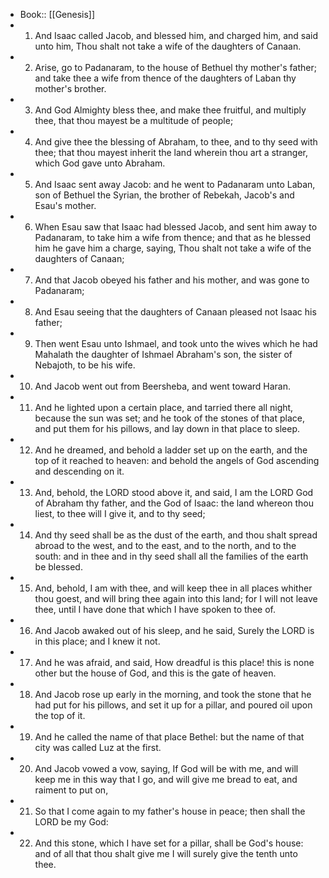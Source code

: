 - Book:: [[Genesis]]
- 1. And Isaac called Jacob, and blessed him, and charged him, and said unto him, Thou shalt not take a wife of the daughters of Canaan.
- 2. Arise, go to Padanaram, to the house of Bethuel thy mother's father; and take thee a wife from thence of the daughters of Laban thy mother's brother.
- 3. And God Almighty bless thee, and make thee fruitful, and multiply thee, that thou mayest be a multitude of people;
- 4. And give thee the blessing of Abraham, to thee, and to thy seed with thee; that thou mayest inherit the land wherein thou art a stranger, which God gave unto Abraham.
- 5. And Isaac sent away Jacob: and he went to Padanaram unto Laban, son of Bethuel the Syrian, the brother of Rebekah, Jacob's and Esau's mother.
- 6. When Esau saw that Isaac had blessed Jacob, and sent him away to Padanaram, to take him a wife from thence; and that as he blessed him he gave him a charge, saying, Thou shalt not take a wife of the daughters of Canaan;
- 7. And that Jacob obeyed his father and his mother, and was gone to Padanaram;
- 8. And Esau seeing that the daughters of Canaan pleased not Isaac his father;
- 9. Then went Esau unto Ishmael, and took unto the wives which he had Mahalath the daughter of Ishmael Abraham's son, the sister of Nebajoth, to be his wife.
- 10. And Jacob went out from Beersheba, and went toward Haran.
- 11. And he lighted upon a certain place, and tarried there all night, because the sun was set; and he took of the stones of that place, and put them for his pillows, and lay down in that place to sleep.
- 12. And he dreamed, and behold a ladder set up on the earth, and the top of it reached to heaven: and behold the angels of God ascending and descending on it.
- 13. And, behold, the LORD stood above it, and said, I am the LORD God of Abraham thy father, and the God of Isaac: the land whereon thou liest, to thee will I give it, and to thy seed;
- 14. And thy seed shall be as the dust of the earth, and thou shalt spread abroad to the west, and to the east, and to the north, and to the south: and in thee and in thy seed shall all the families of the earth be blessed.
- 15. And, behold, I am with thee, and will keep thee in all places whither thou goest, and will bring thee again into this land; for I will not leave thee, until I have done that which I have spoken to thee of.
- 16. And Jacob awaked out of his sleep, and he said, Surely the LORD is in this place; and I knew it not.
- 17. And he was afraid, and said, How dreadful is this place! this is none other but the house of God, and this is the gate of heaven.
- 18. And Jacob rose up early in the morning, and took the stone that he had put for his pillows, and set it up for a pillar, and poured oil upon the top of it.
- 19. And he called the name of that place Bethel: but the name of that city was called Luz at the first.
- 20. And Jacob vowed a vow, saying, If God will be with me, and will keep me in this way that I go, and will give me bread to eat, and raiment to put on,
- 21. So that I come again to my father's house in peace; then shall the LORD be my God:
- 22. And this stone, which I have set for a pillar, shall be God's house: and of all that thou shalt give me I will surely give the tenth unto thee.
